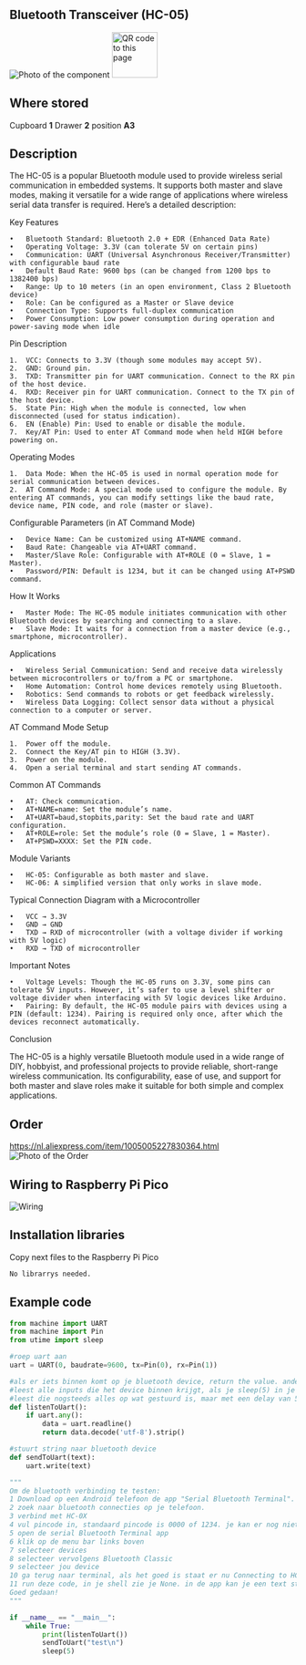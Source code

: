 ## Bluetooth Transceiver (HC-05)
<img src="HC-05_Photo.jpg" alt="Photo of the component">
<img src="HC-05_QR_code.jpg" alt="QR code to this page" width="80" height="80">

## Where stored
Cupboard __1__ Drawer __2__  position __A3__

## Description
The HC-05 is a popular Bluetooth module used to provide wireless serial communication in embedded systems. It supports both master and slave modes, making it versatile for a wide range of applications where wireless serial data transfer is required. Here’s a detailed description:

Key Features

	•	Bluetooth Standard: Bluetooth 2.0 + EDR (Enhanced Data Rate)
	•	Operating Voltage: 3.3V (can tolerate 5V on certain pins)
	•	Communication: UART (Universal Asynchronous Receiver/Transmitter) with configurable baud rate
	•	Default Baud Rate: 9600 bps (can be changed from 1200 bps to 1382400 bps)
	•	Range: Up to 10 meters (in an open environment, Class 2 Bluetooth device)
	•	Role: Can be configured as a Master or Slave device
	•	Connection Type: Supports full-duplex communication
	•	Power Consumption: Low power consumption during operation and power-saving mode when idle

Pin Description

	1.	VCC: Connects to 3.3V (though some modules may accept 5V).
	2.	GND: Ground pin.
	3.	TXD: Transmitter pin for UART communication. Connect to the RX pin of the host device.
	4.	RXD: Receiver pin for UART communication. Connect to the TX pin of the host device.
	5.	State Pin: High when the module is connected, low when disconnected (used for status indication).
	6.	EN (Enable) Pin: Used to enable or disable the module.
	7.	Key/AT Pin: Used to enter AT Command mode when held HIGH before powering on.

Operating Modes

	1.	Data Mode: When the HC-05 is used in normal operation mode for serial communication between devices.
	2.	AT Command Mode: A special mode used to configure the module. By entering AT commands, you can modify settings like the baud rate, device name, PIN code, and role (master or slave).

Configurable Parameters (in AT Command Mode)

	•	Device Name: Can be customized using AT+NAME command.
	•	Baud Rate: Changeable via AT+UART command.
	•	Master/Slave Role: Configurable with AT+ROLE (0 = Slave, 1 = Master).
	•	Password/PIN: Default is 1234, but it can be changed using AT+PSWD command.

How It Works

	•	Master Mode: The HC-05 module initiates communication with other Bluetooth devices by searching and connecting to a slave.
	•	Slave Mode: It waits for a connection from a master device (e.g., smartphone, microcontroller).

Applications

	•	Wireless Serial Communication: Send and receive data wirelessly between microcontrollers or to/from a PC or smartphone.
	•	Home Automation: Control home devices remotely using Bluetooth.
	•	Robotics: Send commands to robots or get feedback wirelessly.
	•	Wireless Data Logging: Collect sensor data without a physical connection to a computer or server.

AT Command Mode Setup

	1.	Power off the module.
	2.	Connect the Key/AT pin to HIGH (3.3V).
	3.	Power on the module.
	4.	Open a serial terminal and start sending AT commands.

Common AT Commands

	•	AT: Check communication.
	•	AT+NAME=name: Set the module’s name.
	•	AT+UART=baud,stopbits,parity: Set the baud rate and UART configuration.
	•	AT+ROLE=role: Set the module’s role (0 = Slave, 1 = Master).
	•	AT+PSWD=XXXX: Set the PIN code.

Module Variants

	•	HC-05: Configurable as both master and slave.
	•	HC-06: A simplified version that only works in slave mode.

Typical Connection Diagram with a Microcontroller

	•	VCC → 3.3V
	•	GND → GND
	•	TXD → RXD of microcontroller (with a voltage divider if working with 5V logic)
	•	RXD → TXD of microcontroller

Important Notes

	•	Voltage Levels: Though the HC-05 runs on 3.3V, some pins can tolerate 5V inputs. However, it’s safer to use a level shifter or voltage divider when interfacing with 5V logic devices like Arduino.
	•	Pairing: By default, the HC-05 module pairs with devices using a PIN (default: 1234). Pairing is required only once, after which the devices reconnect automatically.

Conclusion

The HC-05 is a highly versatile Bluetooth module used in a wide range of DIY, hobbyist, and professional projects to provide reliable, short-range wireless communication. Its configurability, ease of use, and support for both master and slave roles make it suitable for both simple and complex applications.



## Order
<a href="https://nl.aliexpress.com/item/1005005227830364.html">https://nl.aliexpress.com/item/1005005227830364.html</a>
<img src="HC-05_Order.jpg" alt="Photo of the Order">

## Wiring to Raspberry Pi Pico
<img src="HC-05_Wiring.jpg" alt="Wiring" >

## Installation libraries
Copy next files to the Raspberry Pi Pico

```bash
No librarrys needed.
```

## Example code

```python
from machine import UART
from machine import Pin
from utime import sleep

#roep uart aan
uart = UART(0, baudrate=9600, tx=Pin(0), rx=Pin(1))

#als er iets binnen komt op je bluetooth device, return the value. anders value = None
#leest alle inputs die het device binnen krijgt, als je sleep(5) in je code hebt,
#leest die nogsteeds alles op wat gestuurd is, maar met een delay van 5 op je shell
def listenToUart():
    if uart.any():
        data = uart.readline()
        return data.decode('utf-8').strip()

#stuurt string naar bluetooth device
def sendToUart(text):
    uart.write(text)

"""
Om de bluetooth verbinding te testen:
1 Download op een Android telefoon de app "Serial Bluetooth Terminal".
2 zoek naar bluetooth connecties op je telefoon. 
3 verbind met HC-0X
4 vul pincode in, standaard pincode is 0000 of 1234. je kan er nog niet mee koppelen.
5 open de serial Bluetooth Terminal app
6 klik op de menu bar links boven
7 selecteer devices
8 selecteer vervolgens Bluetooth Classic
9 selecteer jou device
10 ga terug naar terminal, als het goed is staat er nu Connecting to HC-0X ... -> Connected
11 run deze code, in je shell zie je None. in de app kan je een text sturen. deze zie je vervolgens ook in je shell
Goed gedaan!
"""

if __name__ == "__main__":
    while True:
        print(listenToUart())
        sendToUart("test\n")
        sleep(5)
```




